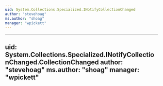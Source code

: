 ```yaml
---
uid: System.Collections.Specialized.INotifyCollectionChanged
author: "stevehoag"
ms.author: "shoag"
manager: "wpickett"
---
```


---
uid: System.Collections.Specialized.INotifyCollectionChanged.CollectionChanged
author: "stevehoag"
ms.author: "shoag"
manager: "wpickett"
---

